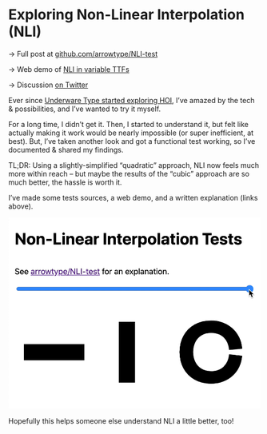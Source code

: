 # Exploring Non-Linear Interpolation (NLI)

→ Full post at [github.com/arrowtype/NLI-test](https://arrowtype.github.io/NLI-test/)

→ Web demo of [NLI in variable TTFs](https://arrowtype.github.io/NLI-test/index.html)

→ Discussion [on Twitter](https://twitter.com/ArrowType/status/1325648820101853184)

Ever since [Underware Type started exploring HOI](https://underware.nl/case-studies/hoi/), I’ve amazed by the tech & possibilities, and I’ve wanted to try it myself.

For a long time, I didn’t get it. Then, I started to understand it, but felt like actually making it work would be nearly impossible (or super inefficient, at best). But, I’ve taken another look and got a functional test working, so I’ve documented & shared my findings. 

TL;DR: Using a slightly-simplified “quadratic” approach, NLI now feels much more within reach – but maybe the results of the “cubic” approach are so much better, the hassle is worth it.

I’ve made some tests sources, a web demo, and a written explanation (links above).

![NLI](web-demo.gif)

Hopefully this helps someone else understand NLI a little better, too!

